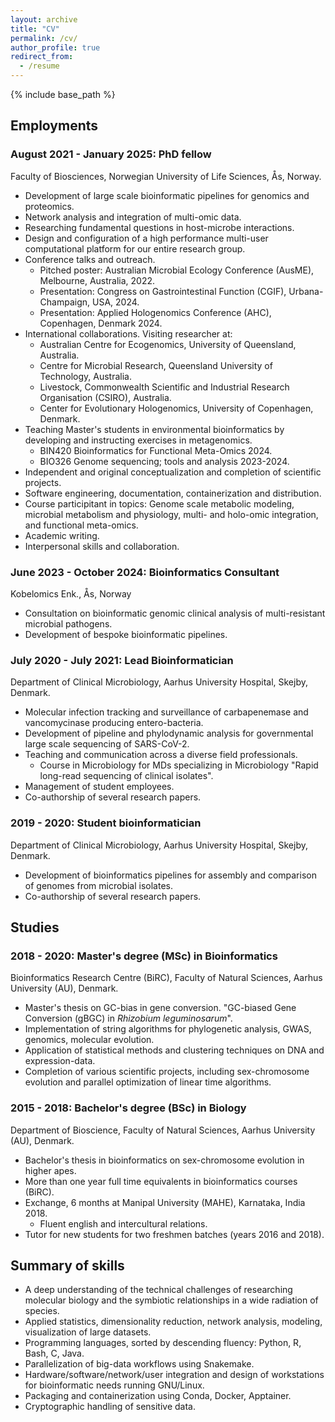 ```yaml
---
layout: archive
title: "CV"
permalink: /cv/
author_profile: true
redirect_from:
  - /resume
---
```


{% include base_path %}


## Employments

### August 2021 - January 2025: PhD fellow

Faculty of Biosciences, Norwegian University of Life Sciences, Ås, Norway.

  - Development of large scale bioinformatic pipelines for genomics and proteomics.
  - Network analysis and integration of multi-omic data.
  - Researching fundamental questions in host-microbe interactions.
  - Design and configuration of a high performance multi-user computational platform for our entire research group.
  - Conference talks and outreach.
    - Pitched poster: Australian Microbial Ecology Conference (AusME), Melbourne, Australia, 2022.
    - Presentation: Congress on Gastrointestinal Function (CGIF), Urbana-Champaign, USA, 2024.
    - Presentation: Applied Hologenomics Conference (AHC), Copenhagen, Denmark 2024.
  - International collaborations. Visiting researcher at:
    - Australian Centre for Ecogenomics, University of Queensland, Australia.
    - Centre for Microbial Research, Queensland University of Technology, Australia.
    - Livestock, Commonwealth Scientific and Industrial Research Organisation (CSIRO), Australia.
    - Center for Evolutionary Hologenomics, University of Copenhagen, Denmark. 
  - Teaching Master's students in environmental bioinformatics by developing and instructing exercises in metagenomics.
    - BIN420 Bioinformatics for Functional Meta-Omics 2024.
    - BIO326 Genome sequencing; tools and analysis 2023-2024.
  - Independent and original conceptualization and completion of scientific projects.
  - Software engineering, documentation, containerization and distribution.
  - Course participitant in topics: Genome scale metabolic modeling, microbial metabolism and physiology, multi- and holo-omic integration, and functional meta-omics.
  - Academic writing.
  - Interpersonal skills and collaboration.


### June 2023 - October 2024: Bioinformatics Consultant

Kobelomics Enk., Ås, Norway

  - Consultation on bioinformatic genomic clinical analysis of multi-resistant microbial pathogens.
  - Development of bespoke bioinformatic pipelines.


### July 2020 - July 2021: Lead Bioinformatician

Department of Clinical Microbiology, Aarhus University Hospital, Skejby, Denmark.

  - Molecular infection tracking and surveillance of carbapenemase and vancomycinase producing entero-bacteria.
  - Development of pipeline and phylodynamic analysis for governmental large scale sequencing of SARS-CoV-2.
  - Teaching and communication across a diverse field professionals.
    - Course in Microbiology for MDs specializing in Microbiology "Rapid long-read sequencing of clinical isolates".
  - Management of student employees.
  - Co-authorship of several research papers.

### 2019 - 2020: Student bioinformatician

Department of Clinical Microbiology, Aarhus University Hospital, Skejby, Denmark.

  - Development of bioinformatics pipelines for assembly and comparison of genomes from microbial isolates.
  - Co-authorship of several research papers.

## Studies

### 2018 - 2020: Master's degree (MSc) in Bioinformatics

Bioinformatics Research Centre (BiRC), Faculty of Natural Sciences, Aarhus University (AU), Denmark.

  - Master's thesis on GC-bias in gene conversion. "GC-biased Gene Conversion (gBGC) in *Rhizobium leguminosarum*".
  - Implementation of string algorithms for phylogenetic analysis, GWAS, genomics, molecular evolution.
  - Application of statistical methods and clustering techniques on DNA and expression-data.
  - Completion of various scientific projects, including sex-chromosome evolution and parallel optimization of linear time algorithms.
  

  
### 2015 - 2018: Bachelor's degree (BSc) in Biology

Department of Bioscience, Faculty of Natural Sciences, Aarhus University (AU), Denmark.

  - Bachelor's thesis in bioinformatics on sex-chromosome evolution in higher apes.
  - More than one year full time equivalents in bioinformatics courses (BiRC). 
  - Exchange, 6 months at Manipal University (MAHE), Karnataka, India 2018.
    - Fluent english and intercultural relations.
  - Tutor for new students for two freshmen batches (years 2016 and 2018).


## Summary of skills

  - A deep understanding of the technical challenges of researching molecular biology and the symbiotic relationships in a wide radiation of species.
  - Applied statistics, dimensionality reduction, network analysis, modeling, visualization of large datasets.
  - Programming languages, sorted by descending fluency: Python, R, Bash, C, Java.
  - Parallelization of big-data workflows using Snakemake.
  - Hardware/software/network/user integration and design of workstations for bioinformatic needs running GNU/Linux. 
  - Packaging and containerization using Conda, Docker, Apptainer.
  - Cryptographic handling of sensitive data.

